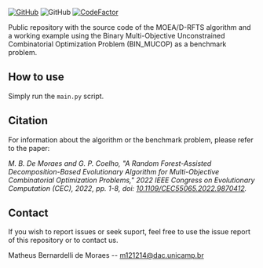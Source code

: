 
[![GitHub](https://img.shields.io/github/license/mbdemoraes/moead-rfts
)](https://github.com/mbdemoraes/moead-rfts/blob/main/LICENSE)
![GitHub](https://img.shields.io/github/v/release/mbdemoraes/moead-rfts)
[![CodeFactor](https://www.codefactor.io/repository/github/mbdemoraes/moead-rfts/badge)](https://www.codefactor.io/repository/github/mbdemoraes/moead-rfts)

Public repository with the source code of the MOEA/D-RFTS algorithm
and a working example using the Binary Multi-Objective Unconstrained
Combinatorial Optimization Problem (BIN_MUCOP) as a benchmark problem.


## How to use 

Simply run the ```main.py``` script.

## Citation
For information about the algorithm or the benchmark problem, 
please refer to the paper:
    
*M. B. De Moraes and G. P. Coelho, "A Random Forest-Assisted
Decomposition-Based Evolutionary Algorithm for Multi-Objective
Combinatorial Optimization Problems,"
2022 IEEE Congress on Evolutionary Computation (CEC), 2022,
pp. 1-8, doi: [10.1109/CEC55065.2022.9870412](https://ieeexplore.ieee.org/document/9870412).*

## Contact
If you wish to report issues or seek suport, feel free to use the issue report of this repository or to contact us.

Matheus Bernardelli de Moraes -- m121214@dac.unicamp.br